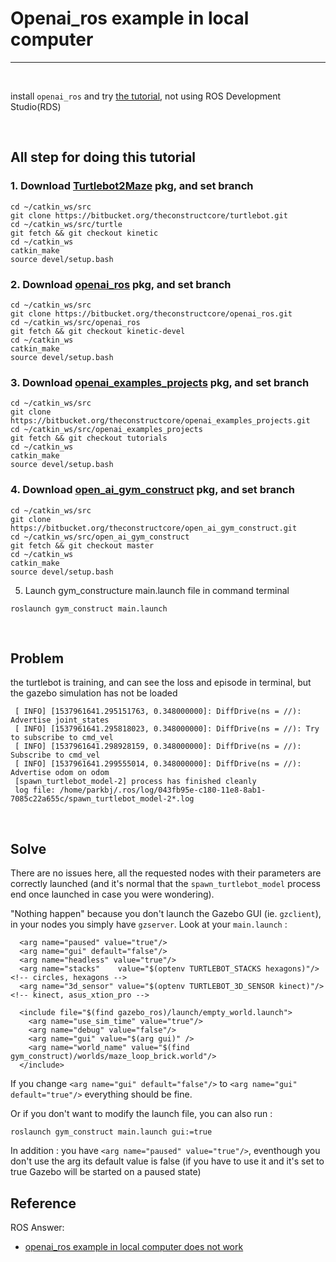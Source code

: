 # Openai_ros example in local computer
-----------

<br>

install `openai_ros` and try [the tutorial](<http://wiki.ros.org/openai_ros/TurtleBot2%20with%20openai_ros>), not using ROS Development Studio(RDS)

<br>

## All step for doing this tutorial
### 1. Download [Turtlebot2Maze](https://bitbucket.org/theconstructcore/turtlebot/src/master/) pkg, and set branch
```
cd ~/catkin_ws/src
git clone https://bitbucket.org/theconstructcore/turtlebot.git
cd ~/catkin_ws/src/turtle
git fetch && git checkout kinetic
cd ~/catkin_ws
catkin_make
source devel/setup.bash
```

### 2. Download [openai_ros](https://bitbucket.org/theconstructcore/openai_ros/src/kinetic-devel/) pkg, and set branch
```
cd ~/catkin_ws/src
git clone https://bitbucket.org/theconstructcore/openai_ros.git
cd ~/catkin_ws/src/openai_ros
git fetch && git checkout kinetic-devel
cd ~/catkin_ws
catkin_make
source devel/setup.bash
```

### 3. Download [openai_examples_projects](https://bitbucket.org/theconstructcore/openai_examples_projects/src/master/) pkg, and set branch
```
cd ~/catkin_ws/src
git clone https://bitbucket.org/theconstructcore/openai_examples_projects.git
cd ~/catkin_ws/src/openai_examples_projects
git fetch && git checkout tutorials
cd ~/catkin_ws
catkin_make
source devel/setup.bash
```

### 4. Download [open_ai_gym_construct](https://bitbucket.org/theconstructcore/open_ai_gym_construct/src/master/) pkg, and set branch
```
cd ~/catkin_ws/src
git clone https://bitbucket.org/theconstructcore/open_ai_gym_construct.git
cd ~/catkin_ws/src/open_ai_gym_construct
git fetch && git checkout master
cd ~/catkin_ws
catkin_make
source devel/setup.bash
```

5. Launch gym_constructure main.launch file in command terminal
```
roslaunch gym_construct main.launch
```

<br>

## Problem
the turtlebot is training, and can see the loss and episode in terminal, but the gazebo simulation has not be loaded
```
 [ INFO] [1537961641.295151763, 0.348000000]: DiffDrive(ns = //): Advertise joint_states
 [ INFO] [1537961641.295818023, 0.348000000]: DiffDrive(ns = //): Try to subscribe to cmd_vel
 [ INFO] [1537961641.298928159, 0.348000000]: DiffDrive(ns = //): Subscribe to cmd_vel
 [ INFO] [1537961641.299555014, 0.348000000]: DiffDrive(ns = //): Advertise odom on odom 
 [spawn_turtlebot_model-2] process has finished cleanly
 log file: /home/parkbj/.ros/log/043fb95e-c180-11e8-8ab1-7085c22a655c/spawn_turtlebot_model-2*.log
```

<br>

## Solve
There are no issues here, all the requested nodes with their parameters are correctly launched (and it's normal that the `spawn_turtlebot_model` process end once launched in case you were wondering).

"Nothing happen" because you don't launch the Gazebo GUI (ie. `gzclient`), in your nodes you simply have `gzserver`. Look at your `main.launch` :
```launch
  <arg name="paused" value="true"/>
  <arg name="gui" default="false"/>
  <arg name="headless" value="true"/>
  <arg name="stacks"    value="$(optenv TURTLEBOT_STACKS hexagons)"/>  <!-- circles, hexagons --> 
  <arg name="3d_sensor" value="$(optenv TURTLEBOT_3D_SENSOR kinect)"/>  <!-- kinect, asus_xtion_pro --> 

  <include file="$(find gazebo_ros)/launch/empty_world.launch">
    <arg name="use_sim_time" value="true"/>
    <arg name="debug" value="false"/>
    <arg name="gui" value="$(arg gui)" />
    <arg name="world_name" value="$(find gym_construct)/worlds/maze_loop_brick.world"/>
  </include>
  ```

  If you change `<arg name="gui" default="false"/>` to `<arg name="gui" default="true"/>` everything should be fine.

Or if you don't want to modify the launch file, you can also run :
```
roslaunch gym_construct main.launch gui:=true
```
In addition : you have `<arg name="paused" value="true"/>`, eventhough you don't use the arg its default value is false (if you have to use it and it's set to true Gazebo will be started on a paused state)

## Reference
ROS Answer:
- [openai_ros example in local computer does not work](https://answers.ros.org/question/304330/openai_ros-example-in-local-computer-does-not-work/)
